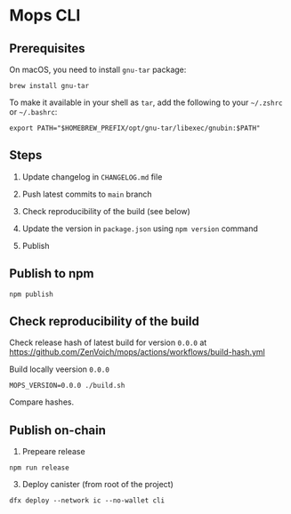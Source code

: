 # Mops CLI

## Prerequisites

On macOS, you need to install `gnu-tar` package:
```
brew install gnu-tar
```

To make it available in your shell as `tar`, add the following to your `~/.zshrc` or `~/.bashrc`:
```
export PATH="$HOMEBREW_PREFIX/opt/gnu-tar/libexec/gnubin:$PATH"
```

## Steps

1. Update changelog in `CHANGELOG.md` file

2. Push latest commits to `main` branch

3. Check reproducibility of the build (see below)

4. Update the version in `package.json` using `npm version` command

5. Publish

## Publish to npm
```
npm publish
```

## Check reproducibility of the build

Check release hash of latest build for version `0.0.0` at https://github.com/ZenVoich/mops/actions/workflows/build-hash.yml

Build locally veersion `0.0.0`
```
MOPS_VERSION=0.0.0 ./build.sh
```

Compare hashes.

## Publish on-chain

1. Prepeare release
```
npm run release
```

3. Deploy canister
(from root of the project)
```
dfx deploy --network ic --no-wallet cli
```